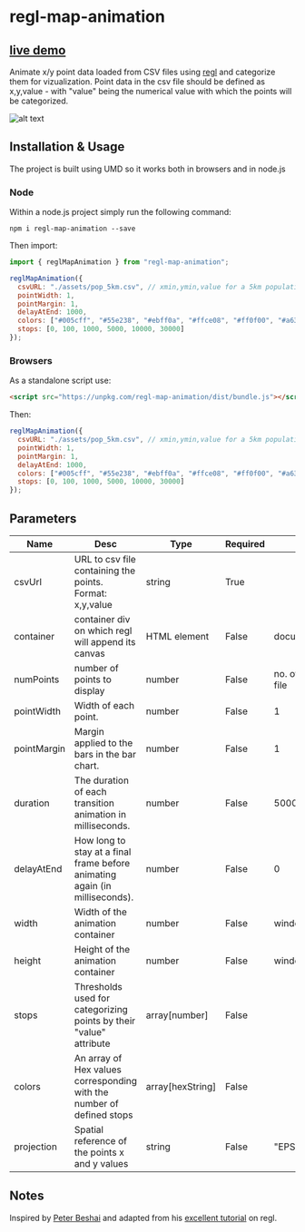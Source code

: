 # regl-map-animation

## [live demo](https://eurostat.github.io/regl-map-animation/examples/browsers/)

Animate x/y point data loaded from CSV files using [regl](https://github.com/regl-project/regl) and categorize them for vizualization. Point data in the csv file should be defined as x,y,value - with "value" being the numerical value with which the points will be categorized.

![alt text](https://github.com/eurostat/regl-map-animation/blob/master/preview.png)

## Installation & Usage

The project is built using UMD so it works both in browsers and in node.js

### Node

Within a node.js project simply run the following command:

`npm i regl-map-animation --save`

Then import:

```javascript
import { reglMapAnimation } from "regl-map-animation";

reglMapAnimation({
  csvURL: "./assets/pop_5km.csv", // xmin,ymin,value for a 5km population grid of Europe in EPSG 3035
  pointWidth: 1,
  pointMargin: 1,
  delayAtEnd: 1000,
  colors: ["#005cff", "#55e238", "#ebff0a", "#ffce08", "#ff0f00", "#a6306f"],
  stops: [0, 100, 1000, 5000, 10000, 30000]
});
```

### Browsers

As a standalone script use:

```html
<script src="https://unpkg.com/regl-map-animation/dist/bundle.js"></script>
```

Then:

```javascript
reglMapAnimation({
  csvURL: "./assets/pop_5km.csv", // xmin,ymin,value for a 5km population grid of Europe in EPSG 3035
  pointWidth: 1,
  pointMargin: 1,
  delayAtEnd: 1000,
  colors: ["#005cff", "#55e238", "#ebff0a", "#ffce08", "#ff0f00", "#a6306f"],
  stops: [0, 100, 1000, 5000, 10000, 30000]
});
```

## Parameters

| Name        | Desc                                                                        | Type             | Required | Default                   |
| ----------- | --------------------------------------------------------------------------- | ---------------- | -------- | ------------------------- |
| csvUrl      | URL to csv file containing the points. Format: x,y,value                    | string           | True     |                           |
| container   | container div on which regl will append its canvas                          | HTML element     | False    | document.body             |
| numPoints   | number of points to display                                                 | number           | False    | no. of points in csv file |
| pointWidth  | Width of each point.                                                        | number           | False    | 1                         |
| pointMargin | Margin applied to the bars in the bar chart.                                | number           | False    | 1                         |
| duration    | The duration of each transition animation in milliseconds.                  | number           | False    | 5000                      |
| delayAtEnd  | How long to stay at a final frame before animating again (in milliseconds). | number           | False    | 0                         |
| width       | Width of the animation container                                            | number           | False    | window.innerWidth         |
| height      | Height of the animation container                                           | number           | False    | window.innerHeight        |
| stops       | Thresholds used for categorizing points by their "value" attribute          | array[number]    | False    |                           |
| colors      | An array of Hex values corresponding with the number of defined stops       | array[hexString] | False    |                           |
| projection  | Spatial reference of the points x and y values                              | string           | False    | "EPSG:3035"               |

## Notes

Inspired by [Peter Beshai](https://peterbeshai.com/) and adapted from his [excellent tutorial](https://peterbeshai.com/blog/2017-05-26-beautifully-animate-points-with-webgl-and-regl/) on regl.

